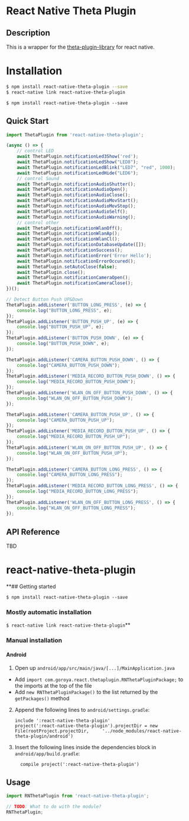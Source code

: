 # React Native Theta Plugin

## Description

This is a wrapper for the [theta-plugin-library](https://github.com/ricohapi/theta-plugin-library) for react native.  

# Installation

```bash
$ npm install react-native-theta-plugin --save
$ react-native link react-native-theta-plugin
```
`$ npm install react-native-theta-plugin --save`

## Quick Start

```javascript
import ThetaPlugin from 'react-native-theta-plugin';

(async () => {
    // control LED
    await ThetaPlugin.notificationLed3Show('red');
    await ThetaPlugin.notificationLedShow("LED8");
    await ThetaPlugin.notificationLedBlink("LED7", "red", 1000);
    await ThetaPlugin.notificationLedHide("LED6");
    // control Sound
    await ThetaPlugin.notificationAudioShutter();
    await ThetaPlugin.notificationAudioOpen();
    await ThetaPlugin.notificationAudioClose();
    await ThetaPlugin.notificationAudioMovStart();
    await ThetaPlugin.notificationAudioMovStop();
    await ThetaPlugin.notificationAudioSelf();
    await ThetaPlugin.notificationAudioWarning();
    // control other
    await ThetaPlugin.notificationWlanOff();
    await ThetaPlugin.notificationWlanAp();
    await ThetaPlugin.notificationWlanCl();
    await ThetaPlugin.notificationDatabaseUpdate([]);
    await ThetaPlugin.notificationSuccess();
    await ThetaPlugin.notificationError('Error Hello');
    await ThetaPlugin.notificationErrorOccured();
    await ThetaPlugin.setAutoClose(false);
    await ThetaPlugin.close();
    await ThetaPlugin.notificationCameraOpen();
    await ThetaPlugin.notificationCameraClose();
})();

// Detect Button Push UP&Down
ThetaPlugin.addListener('BUTTON_LONG_PRESS', (e) => {
    console.log("BUTTON_LONG_PRESS", e);
});
ThetaPlugin.addListener('BUTTON_PUSH_UP', (e) => {
    console.log("BUTTON_PUSH_UP", e);
});
ThetaPlugin.addListener('BUTTON_PUSH_DOWN', (e) => {
    console.log("BUTTON_PUSH_DOWN", e);
});

ThetaPlugin.addListener('CAMERA_BUTTON_PUSH_DOWN', () => {
    console.log("CAMERA_BUTTON_PUSH_DOWN");
});
ThetaPlugin.addListener('MEDIA_RECORD_BUTTON_PUSH_DOWN', () => {
    console.log("MEDIA_RECORD_BUTTON_PUSH_DOWN");
});
ThetaPlugin.addListener('WLAN_ON_OFF_BUTTON_PUSH_DOWN', () => {
    console.log("WLAN_ON_OFF_BUTTON_PUSH_DOWN");
});

ThetaPlugin.addListener('CAMERA_BUTTON_PUSH_UP', () => {
    console.log("CAMERA_BUTTON_PUSH_UP");
});
ThetaPlugin.addListener('MEDIA_RECORD_BUTTON_PUSH_UP', () => {
    console.log("MEDIA_RECORD_BUTTON_PUSH_UP");
});
ThetaPlugin.addListener('WLAN_ON_OFF_BUTTON_PUSH_UP', () => {
    console.log("WLAN_ON_OFF_BUTTON_PUSH_UP");
});

ThetaPlugin.addListener('CAMERA_BUTTON_LONG_PRESS', () => {
    console.log("CAMERA_BUTTON_LONG_PRESS");
});
ThetaPlugin.addListener('MEDIA_RECORD_BUTTON_LONG_PRESS', () => {
    console.log("MEDIA_RECORD_BUTTON_LONG_PRESS");
});
ThetaPlugin.addListener('WLAN_ON_OFF_BUTTON_LONG_PRESS', () => {
    console.log("WLAN_ON_OFF_BUTTON_LONG_PRESS");
});
```

## API Reference 

TBD




# react-native-theta-plugin

**## Getting started

`$ npm install react-native-theta-plugin --save`

### Mostly automatic installation

`$ react-native link react-native-theta-plugin`**

### Manual installation


#### Android

1. Open up `android/app/src/main/java/[...]/MainApplication.java`
  - Add `import com.goroya.react.thetaplugin.RNThetaPluginPackage;` to the imports at the top of the file
  - Add `new RNThetaPluginPackage()` to the list returned by the `getPackages()` method
2. Append the following lines to `android/settings.gradle`:
  	```
  	include ':react-native-theta-plugin'
  	project(':react-native-theta-plugin').projectDir = new File(rootProject.projectDir, 	'../node_modules/react-native-theta-plugin/android')
  	```
3. Insert the following lines inside the dependencies block in `android/app/build.gradle`:
  	```
      compile project(':react-native-theta-plugin')
  	```


## Usage
```javascript
import RNThetaPlugin from 'react-native-theta-plugin';

// TODO: What to do with the module?
RNThetaPlugin;
```
  